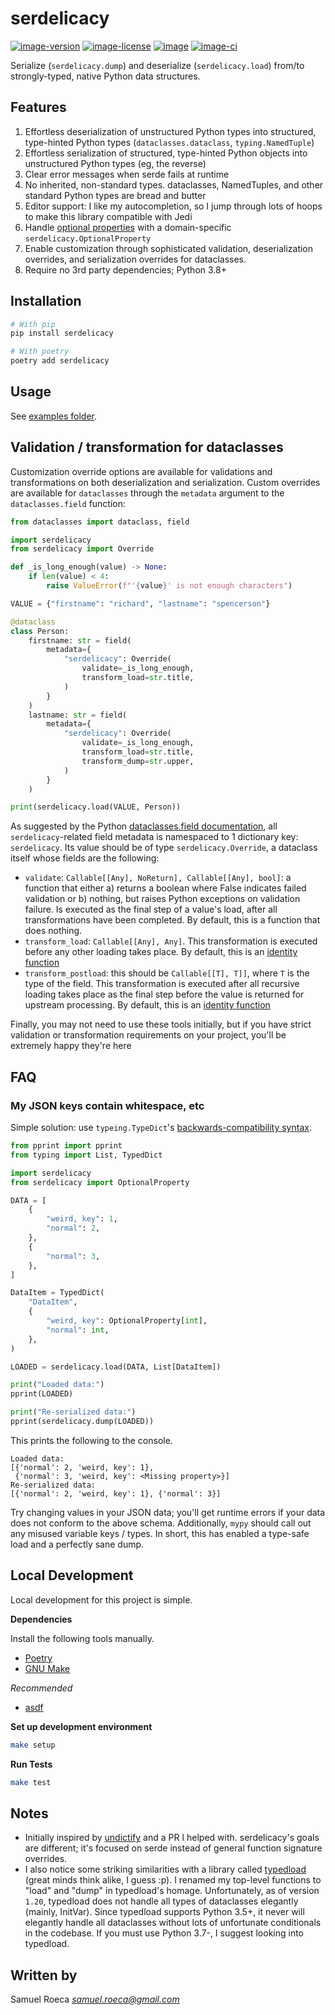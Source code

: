 # serdelicacy

[![image-version](https://img.shields.io/pypi/v/serdelicacy.svg)](https://python.org/pypi/serdelicacy)
[![image-license](https://img.shields.io/pypi/l/serdelicacy.svg)](https://python.org/pypi/serdelicacy)
[![image](https://img.shields.io/pypi/pyversions/serdelicacy.svg)](https://python.org/pypi/serdelicacy)
[![image-ci](https://github.com/pappasam/serdelicacy/workflows/serdelicacy%20ci/badge.svg)](https://github.com/pappasam/serdelicacy/actions?query=workflow%3A%22serdelicacy+ci%22)

Serialize (`serdelicacy.dump`) and deserialize (`serdelicacy.load`) from/to strongly-typed, native Python data structures.

## Features

1. Effortless deserialization of unstructured Python types into structured, type-hinted Python types (`dataclasses.dataclass`, `typing.NamedTuple`)
2. Effortless serialization of structured, type-hinted Python objects into unstructured Python types (eg, the reverse)
3. Clear error messages when serde fails at runtime
4. No inherited, non-standard types. dataclasses, NamedTuples, and other standard Python types are bread and butter
5. Editor support: I like my autocompletion, so I jump through lots of hoops to make this library compatible with Jedi
6. Handle [optional properties](https://www.typescriptlang.org/docs/handbook/interfaces.html#optional-properties) with a domain-specific `serdelicacy.OptionalProperty`
7. Enable customization through sophisticated validation, deserialization overrides, and serialization overrides for dataclasses.
8. Require no 3rd party dependencies; Python 3.8+

## Installation

```bash
# With pip
pip install serdelicacy

# With poetry
poetry add serdelicacy
```

## Usage

See [examples folder](https://github.com/pappasam/serdelicacy/tree/master/example).

## Validation / transformation for dataclasses

Customization override options are available for validations and transformations on both deserialization and serialization. Custom overrides are available for `dataclasses` through the `metadata` argument to the `dataclasses.field` function:

```python
from dataclasses import dataclass, field

import serdelicacy
from serdelicacy import Override

def _is_long_enough(value) -> None:
    if len(value) < 4:
        raise ValueError(f"'{value}' is not enough characters")

VALUE = {"firstname": "richard", "lastname": "spencerson"}

@dataclass
class Person:
    firstname: str = field(
        metadata={
            "serdelicacy": Override(
                validate=_is_long_enough,
                transform_load=str.title,
            )
        }
    )
    lastname: str = field(
        metadata={
            "serdelicacy": Override(
                validate=_is_long_enough,
                transform_load=str.title,
                transform_dump=str.upper,
            )
        }
    )

print(serdelicacy.load(VALUE, Person))
```

As suggested by the Python [dataclasses.field documentation](https://docs.python.org/3/library/dataclasses.html#dataclasses.field), all `serdelicacy`-related field metadata is namespaced to 1 dictionary key: `serdelicacy`. Its value should be of type `serdelicacy.Override`, a dataclass itself whose fields are the following:

- `validate`: `Callable[[Any], NoReturn], Callable[[Any], bool]`: a function that either a) returns a boolean where False indicates failed validation or b) nothing, but raises Python exceptions on validation failure. Is executed as the final step of a value's load, after all transformations have been completed. By default, this is a function that does nothing.
- `transform_load`: `Callable[[Any], Any]`. This transformation is executed before any other loading takes place. By default, this is an [identity function](https://en.wikipedia.org/wiki/Identity_function)
- `transform_postload`: this should be `Callable[[T], T]]`, where `T` is the type of the field. This transformation is executed after all recursive loading takes place as the final step before the value is returned for upstream processing. By default, this is an [identity function](https://en.wikipedia.org/wiki/Identity_function)

Finally, you may not need to use these tools initially, but if you have strict validation or transformation requirements on your project, you'll be extremely happy they're here

## FAQ

### My JSON keys contain whitespace, etc

Simple solution: use `typeing.TypeDict`'s [backwards-compatibility syntax](https://www.python.org/dev/peps/pep-0589/#alternative-syntax).

```python
from pprint import pprint
from typing import List, TypedDict

import serdelicacy
from serdelicacy import OptionalProperty

DATA = [
    {
        "weird, key": 1,
        "normal": 2,
    },
    {
        "normal": 3,
    },
]

DataItem = TypedDict(
    "DataItem",
    {
        "weird, key": OptionalProperty[int],
        "normal": int,
    },
)

LOADED = serdelicacy.load(DATA, List[DataItem])

print("Loaded data:")
pprint(LOADED)

print("Re-serialized data:")
pprint(serdelicacy.dump(LOADED))
```

This prints the following to the console.

```text
Loaded data:
[{'normal': 2, 'weird, key': 1},
 {'normal': 3, 'weird, key': <Missing property>}]
Re-serialized data:
[{'normal': 2, 'weird, key': 1}, {'normal': 3}]
```

Try changing values in your JSON data; you'll get runtime errors if your data does not conform to the above schema. Additionally, `mypy` should call out any misused variable keys / types. In short, this has enabled a type-safe load and a perfectly sane dump.

## Local Development

Local development for this project is simple.

**Dependencies**

Install the following tools manually.

- [Poetry](https://github.com/sdispater/poetry#installation)
- [GNU Make](https://www.gnu.org/software/make/)

_Recommended_

- [asdf](https://github.com/asdf-vm/asdf)

**Set up development environment**

```bash
make setup
```

**Run Tests**

```bash
make test
```

## Notes

- Initially inspired by [undictify](https://github.com/Dobiasd/undictify) and a PR I helped with. serdelicacy's goals are different; it's focused on serde instead of general function signature overrides.
- I also notice some striking similarities with a library called [typedload](https://github.com/ltworf/typedload) (great minds think alike, I guess :p). I renamed my top-level functions to "load" and "dump" in typedload's homage. Unfortunately, as of version `1.20`, typedload does not handle all types of dataclasses elegantly (mainly, InitVar). Since typedload supports Python 3.5+, it never will elegantly handle all dataclasses without lots of unfortunate conditionals in the codebase. If you must use Python 3.7-, I suggest looking into typedload.

## Written by

Samuel Roeca *samuel.roeca@gmail.com*
